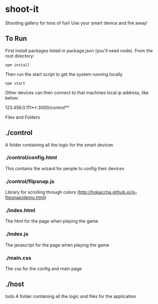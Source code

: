 # shoot-it
Shooting gallery for tons of fun! Use your smart device and fire away!

## To Run
First install packages listed in package.json (you'll need node). From the root directory:

`npm install`

Then run the start script to get the system running locally

`npm start`

Other devices can then connect to that machines local ip address, like below:

123.456.0.111**:3000/control**

Files and Folders
## ./control
A folder containing all the logic for the smart devices
### ./control/config.html
This contains the wizard for people to config their devices 
### ./control/flipsnap.js
Library for scrolling through colors (http://hokaccha.github.io/js-flipsnap/demo.html)
### ./index.html
The html for the page when playing the game
### ./index.js
The javascript for the page when playing the game
### ./main.css
The css for the config and main page
## ./host
todo
A folder containing all the logic and files for the application

